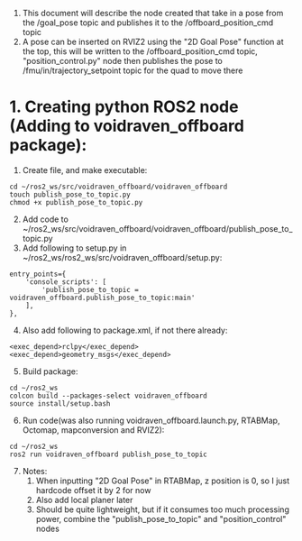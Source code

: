 
1. This document will describe the node created that take in a pose from the /goal_pose topic and publishes it to the /offboard_position_cmd topic
2. A pose can be inserted on RVIZ2 using the "2D Goal Pose" function at the top, this will be written to the /offboard_position_cmd topic, "position_control.py" node then publishes the pose to /fmu/in/trajectory_setpoint topic for the quad to move there

# 1. Creating python ROS2 node (Adding to  voidraven_offboard package):
1. Create file, and make executable:
```Shell
cd ~/ros2_ws/src/voidraven_offboard/voidraven_offboard
touch publish_pose_to_topic.py
chmod +x publish_pose_to_topic.py
```
2. Add code to ~/ros2_ws/src/voidraven_offboard/voidraven_offboard/publish_pose_to_topic.py
3. Add following to setup.py in ~/ros2_ws/ros2_ws/src/voidraven_offboard/setup.py:
```Shell
entry_points={
    'console_scripts': [
        'publish_pose_to_topic = voidraven_offboard.publish_pose_to_topic:main'
    ],
},
```
4. Also add following to package.xml, if not there already:
```Shell
<exec_depend>rclpy</exec_depend>
<exec_depend>geometry_msgs</exec_depend>
```
5. Build package:
```Shell
cd ~/ros2_ws
colcon build --packages-select voidraven_offboard
source install/setup.bash
```
6. Run code(was also running voidraven_offboard.launch.py, RTABMap, Octomap, mapconversion and RVIZ2):
```Shell
cd ~/ros2_ws
ros2 run voidraven_offboard publish_pose_to_topic
```


7. Notes: 
	1. When inputting "2D Goal Pose" in RTABMap, z position is 0, so I just hardcode offset it by 2 for now
	2. Also add local planer later
	3. Should be quite lightweight, but if it consumes too much processing power, combine the "publish_pose_to_topic" and "position_control" nodes





